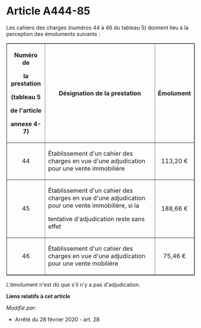 # Article A444-85

Les cahiers des charges (numéros 44 à 46 du tableau 5) donnent lieu à la perception des émoluments suivants :

<table border="1">
  <tbody>
    <tr>
      <th>

Numéro de

la prestation

(tableau 5

de l'article

annexe 4-7)</th>
      <th>

Désignation de la prestation</th>
      <th>

Émolument</th>
    </tr>
    <tr>
      <td align="center">

44</td>
      <td align="left">

Établissement d'un cahier des charges en vue d'une adjudication pour une vente immobilière</td>
      <td align="center">

113,20 €</td>
    </tr>
    <tr>
      <td align="center">

45</td>
      <td align="left">

Établissement d'un cahier des charges en vue d'une adjudication pour une vente immobilière, si la

tentative d'adjudication reste sans effet</td>
      <td align="center">

188,66 €</td>
    </tr>
    <tr>
      <td align="center">

46</td>
      <td align="left">

Établissement d'un cahier des charges en vue d'une adjudication pour une vente mobilière</td>
      <td align="center">

75,46 €</td>
    </tr>
  </tbody>
</table>

L'émolument n'est dû que s'il n'y a pas d'adjudication.

**Liens relatifs à cet article**

_Modifié par_:

  - Arrêté du 28 février 2020 - art. 28
